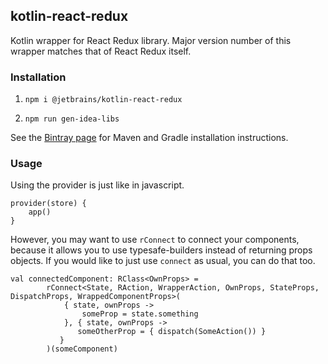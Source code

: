 ## kotlin-react-redux

Kotlin wrapper for React Redux library. Major version number of this wrapper matches that of React Redux itself.

### Installation

1. `npm i @jetbrains/kotlin-react-redux`

2. `npm run gen-idea-libs`

See the [Bintray page](https://bintray.com/kotlin/kotlin-js-wrappers/kotlin-react-redux) for Maven and Gradle 
installation instructions.

### Usage

Using the provider is just like in javascript.

```
provider(store) {
    app()
}
```

However, you may want to use `rConnect` to connect your components, because it allows you to use 
typesafe-builders instead of returning props objects. If you would like to just use `connect` as usual,
you can do that too.

```
val connectedComponent: RClass<OwnProps> = 
        rConnect<State, RAction, WrapperAction, OwnProps, StateProps, DispatchProps, WrappedComponentProps>(
            { state, ownProps ->
                someProp = state.something
            }, { state, ownProps ->
               someOtherProp = { dispatch(SomeAction()) }
           }
        )(someComponent)
```
